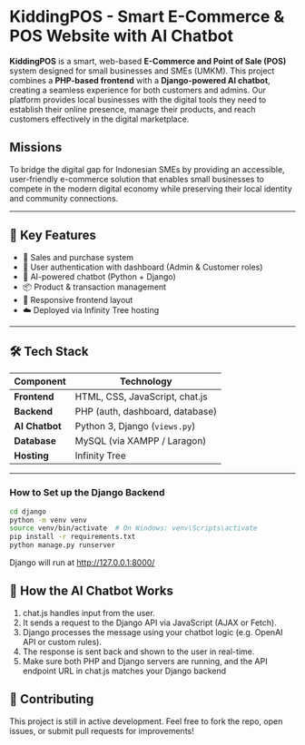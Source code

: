 # KiddingPOS - Smart E-Commerce & POS Website with AI Chatbot

**KiddingPOS** is a smart, web-based **E-Commerce and Point of Sale (POS)** system designed for small businesses and SMEs (UMKM). This project combines a **PHP-based frontend** with a **Django-powered AI chatbot**, creating a seamless experience for both customers and admins. Our platform provides local businesses with the digital tools they need to establish their online presence, manage their products, and reach customers effectively in the digital marketplace.

## Missions
To bridge the digital gap for Indonesian SMEs by providing an accessible, user-friendly e-commerce solution that enables small businesses to compete in the modern digital economy while preserving their local identity and community connections.

---

## 🚀 Key Features

- 🛒 Sales and purchase system
- 🔐 User authentication with dashboard (Admin & Customer roles)
- 💬 AI-powered chatbot (Python + Django)
- 📦 Product & transaction management
- 📱 Responsive frontend layout
- ☁️ Deployed via Infinity Tree hosting

---

## 🛠️ Tech Stack

| Component        | Technology                            |
|------------------|----------------------------------------|
| **Frontend**     | HTML, CSS, JavaScript, chat.js         |
| **Backend**      | PHP (auth, dashboard, database)        |
| **AI Chatbot**   | Python 3, Django (`views.py`)          |
| **Database**     | MySQL (via XAMPP / Laragon)            |
| **Hosting**      | Infinity Tree                          |

---
      
### How to Set up the Django Backend

```bash
cd django
python -m venv venv
source venv/bin/activate  # On Windows: venv\Scripts\activate
pip install -r requirements.txt 
python manage.py runserver
```
Django will run at http://127.0.0.1:8000/

## 💬 How the AI Chatbot Works
1. chat.js handles input from the user.
2. It sends a request to the Django API via JavaScript (AJAX or Fetch).
3. Django processes the message using your chatbot logic (e.g. OpenAI API or custom rules).
4. The response is sent back and shown to the user in real-time.
5. Make sure both PHP and Django servers are running, and the API endpoint URL in chat.js matches your Django backend

## 🤝 Contributing
This project is still in active development. Feel free to fork the repo, open issues, or submit pull requests for improvements!
